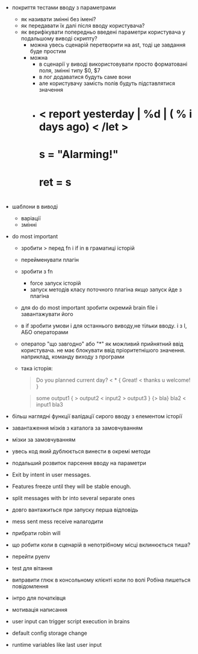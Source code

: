 * покриття тестами вводу з параметрами
    * як називати змінні без імені? 
    * як передавати їх далі після вводу користувача?
    * як верифікувати попередньо введені параметри користувача у подальшому виводі скрипту?
        * можна увесь сценарій перетворити на ast, тоді це завдання буде простим
        * можна 
          * в сценарії у виводі використовувати просто форматовані поля, змінні типу $0, $7
          * в лог додаватися будуть саме вони
          * але користувачу замість полів будуть підставлятися значення
          *     
            # < report <let> yesterday | %d | ( % i days ago) < /let >
            #     <fn>
            #     s = "Alarming!"
            #     ret = s
            # </fn>   
* шаблони в виводі
  * варіації
  * змінні          
* do most important
  * зробити > перед fn і if in в граматиці історій
  * перейменувати плагін
  * зробити з fn 
    * force запуск історій
    * запуск методів класу поточного плагіна якщо запуск йде з плагіна
  * для do do most important зробити окремий brain file і завантажувати його
  * в if зробити умови і для останнього виводу,не тільки вводу. і з І, АБО операторами
  * оператор "що завгодно" або "*" як можливий прийнятний ввід користувача. не має блокувати ввід пріоритетнішого значення. наприклад, команду виходу з програми
  * така історія:
    > Do you planned current day?
    < *
    > <if last input = yes> {
      > Great!
      < thanks
      > u welcome!
    }

    > <if cond> some output1
      <elif cond2> {
        > output2
        < input2
        > output3
        }
      <elif cond3> {> bla}
      <else> bla2
    < input1 
    > bla3
     
* більш наглядні функції валідації сирого вводу з елементом історії
* завантаження мізків з каталога за замовчуванням
* мізки за замовчуванням
* увесь код який дублюється винести в окремі методи
* подальший розвиток парсення вводу на параметри
* Exit by intent in user messages.
* Features freeze until they will be stable enough.
* split messages with br into several separate ones
* довго вантажиться при запуску перша відповідь
* mess sent mess receive налагодити
* прибрати robin will
* що робити коли в сценарій в непотрібному місці вклинюється тиша?
* перейти pyenv
* test для вітання
* виправити глюк в консольному клієнті коли по волі Робіна пишеться повідомлення
* інтро для початківця
* мотивація написання 
* user input can trigger script execution in brains
* default config storage change
* runtime variables like last user input
